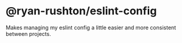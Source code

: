 # @ryan-rushton/eslint-config

Makes managing my eslint config a little easier and more consistent between projects.
